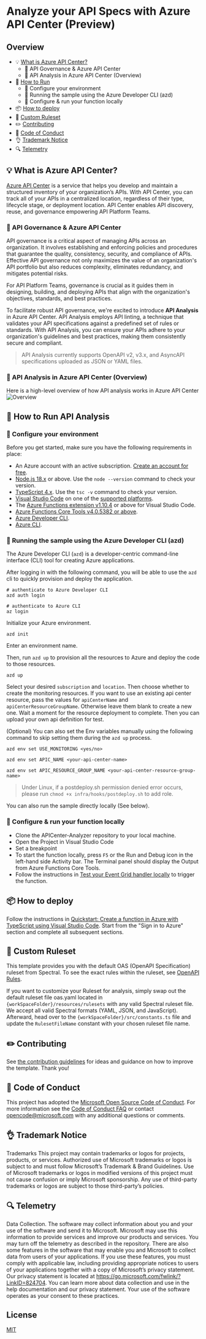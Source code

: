 # Analyze your API Specs with Azure API Center (Preview)

## Overview

- :bulb: [What is Azure API Center?](./#-what-is-azure-api-center)
  - :memo: API Governance & Azure API Center
  - :memo: API Analysis in Azure API Center (Overview)
- :rocket: [How to Run](./#-how-to-run-api-analysis)
  - :wrench: Configure your environment
  - :wrench: Running the sample using the Azure Developer CLI (azd)
  - :wrench: Configure & run your function locally
- :package: [How to deploy](./#-how-to-deploy)
- :page_facing_up: [Custom Ruleset](./#-custom-ruleset)
- :pencil2: [Contributing](./#-contributing)
- :construction: [Code of Conduct](./#-code-of-conduct)
- :ok_hand: [Trademark Notice](./#-trademark-notice)
- :mag: [Telemetry](./#-telemetry)

## :bulb: What is Azure API Center?

[Azure API Center](https://learn.microsoft.com/en-us/azure/api-center/overview) is a service that helps you develop and maintain a structured inventory of your organization’s APIs. With API Center, you can track all of your APIs in a centralized location, regardless of their type, lifecycle stage, or deployment location. API Center enables API discovery, reuse, and governance empowering API Platform Teams.

### :memo: API Governance & Azure API Center

API governance is a critical aspect of managing APIs across an organization. It involves establishing and enforcing policies and procedures that guarantee the quality, consistency, security, and compliance of APIs. Effective API governance not only maximizes the value of an organization's API portfolio but also reduces complexity, eliminates redundancy, and mitigates potential risks.

For API Platform Teams, governance is crucial as it guides them in designing, building, and deploying APIs that align with the organization's objectives, standards, and best practices.

To facilitate robust API governance, we're excited to introduce **API Analysis** in Azure API Center. API Analysis employs API linting, a technique that validates your API specifications against a predefined set of rules or standards. With API Analysis, you can ensure your APIs adhere to your organization's guidelines and best practices, making them consistently secure and compliant.

> API Analysis currently supports OpenAPI v2, v3.x, and AsyncAPI specifications uploaded as JSON or YAML files.

### :memo: API Analysis in Azure API Center (Overview)

Here is a high-level overview of how API analysis works in Azure API Center
![Overview](./images/overview.png)

## :rocket: How to Run API Analysis

### :wrench: Configure your environment

Before you get started, make sure you have the following requirements in place:

- An Azure account with an active subscription. [Create an account for free](https://azure.microsoft.com/free/?ref=microsoft.com&utm_source=microsoft.com&utm_medium=docs&utm_campaign=visualstudio).
- [Node.js 18.x](https://nodejs.org/en/download/releases/) or above. Use the `node --version` command to check your version.
- [TypeScript 4.x](https://www.typescriptlang.org/). Use the `tsc -v` command to check your version.
- [Visual Studio Code](https://code.visualstudio.com/) on one of the [supported platforms](https://code.visualstudio.com/docs/supporting/requirements#_platforms).
- The [Azure Functions extension v1.10.4](https://marketplace.visualstudio.com/items?itemName=ms-azuretools.vscode-azurefunctions) or above for Visual Studio Code.
- [Azure Functions Core Tools v4.0.5382 or above](https://learn.microsoft.com/en-us/azure/azure-functions/functions-run-local?tabs=windows%2Cisolated-process%2Cnode-v4%2Cpython-v2%2Chttp-trigger%2Ccontainer-apps&pivots=programming-language-typescript#install-the-azure-functions-core-tools).
- [Azure Developer CLI](https://learn.microsoft.com/azure/developer/azure-developer-cli/install-azd).
- [Azure CLI](https://learn.microsoft.com/cli/azure/install-azure-cli).

### :wrench: Running the sample using the Azure Developer CLI (azd)

The Azure Developer CLI (`azd`) is a developer-centric command-line interface (CLI) tool for creating Azure applications.

After logging in with the following command, you will be able to use the `azd` cli to quickly provision and deploy the application.

```
# authenticate to Azure Developer CLI
azd auth login

# authenticate to Azure CLI
az login
```

Initialize your Azure environment.
```
azd init
```
Enter an environment name.

Then, run `azd up` to provision all the resources to Azure and deploy the code to those resources.
```
azd up
```

Select your desired `subscription` and `location`. Then choose whether to create the monitoring resources. If you want to use an existing api center resource, pass the values for `apiCenterName` and `apiCenterResourceGroupName`. Otherwise leave them blank to create a new one. Wait a moment for the resource deployment to complete. Then you can upload your own api definition for test.

(Optional) You can also set the Env variables manually using the following command to skip setting them during the `azd up` process.
```
azd env set USE_MONITORING <yes/no>

azd env set APIC_NAME <your-api-center-name>

azd env set APIC_RESOURCE_GROUP_NAME <your-api-center-resource-group-name>
```


> Under Linux, if a postdeploy.sh permission denied error occurs, please run `chmod +x infra/hooks/postdeploy.sh` to add role.

You can also run the sample directly locally (See below).

### :wrench: Configure & run your function locally

- Clone the APICenter-Analyzer repository to your local machine.
- Open the Project in Visual Studio Code
- Set a breakpoint
- To start the function locally, press `F5` or the Run and Debug icon in the left-hand side Activity bar. The Terminal panel should display the Output from Azure Functions Core Tools.
- Follow the instructions in [Test your Event Grid handler locally](https://learn.microsoft.com/en-us/azure/communication-services/how-tos/event-grid/local-testing-event-grid) to trigger the function.

## :package: How to deploy

Follow the instructions in [Quickstart: Create a function in Azure with TypeScript using Visual Studio Code](https://learn.microsoft.com/en-us/azure/azure-functions/create-first-function-vs-code-typescript?pivots=nodejs-model-v4#sign-in-to-azure). Start from the "Sign in to Azure" section and complete all subsequent sections.

## :page_facing_up: Custom Ruleset

This template provides you with the default OAS (OpenAPI Specification) ruleset from Spectral. To see the exact rules within the ruleset, see [OpenAPI Rules](https://docs.stoplight.io/docs/spectral/4dec24461f3af-open-api-rules).

If you want to customize your Ruleset for analysis, simply swap out the default ruleset file oas.yaml located in `{workSpaceFolder}/resources/rulesets` with any valid Spectral ruleset file. We accept all valid Spectral formats (YAML, JSON, and JavaScript). Afterward, head over to the `{workSpaceFolder}/src/constants.ts` file and update the `RulesetFileName` constant with your chosen ruleset file name.

## :pencil2: Contributing

See [the contribution guidelines](CONTRIBUTING.md) for ideas and guidance on how to improve the template. Thank you!

## :construction: Code of Conduct

This project has adopted the [Microsoft Open Source Code of Conduct](https://opensource.microsoft.com/codeofconduct/). For more information see the [Code of Conduct FAQ](https://opensource.microsoft.com/codeofconduct/faq/) or contact [opencode@microsoft.com](mailto:opencode@microsoft.com) with any additional questions or comments.

## :ok_hand: Trademark Notice

Trademarks This project may contain trademarks or logos for projects, products, or services. Authorized use of Microsoft trademarks or logos is subject to and must follow Microsoft’s Trademark & Brand Guidelines. Use of Microsoft trademarks or logos in modified versions of this project must not cause confusion or imply Microsoft sponsorship. Any use of third-party trademarks or logos are subject to those third-party’s policies.

## :mag: Telemetry

Data Collection. The software may collect information about you and your use of the software and send it to Microsoft. Microsoft may use this information to provide services and improve our products and services. You may turn off the telemetry as described in the repository. There are also some features in the software that may enable you and Microsoft to collect data from users of your applications. If you use these features, you must comply with applicable law, including providing appropriate notices to users of your applications together with a copy of Microsoft’s privacy statement. Our privacy statement is located at https://go.microsoft.com/fwlink/?LinkID=824704. You can learn more about data collection and use in the help documentation and our privacy statement. Your use of the software operates as your consent to these practices.

## License

[MIT](LICENSE.txt)

